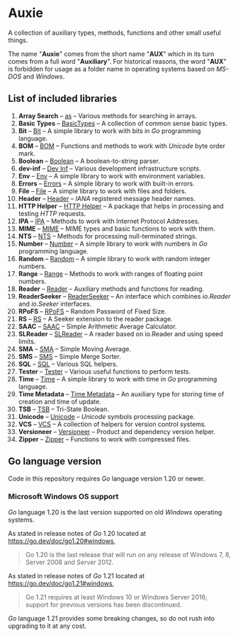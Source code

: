 # Auxie

A collection of auxiliary types, methods, functions and other small useful 
things.  

The name "**Auxie**" comes from the short name "**AUX**" which in its turn comes 
from a full word "**Auxiliary**". For historical reasons, the word "**AUX**" 
is forbidden for usage as a folder name in operating systems based on _MS-DOS_ 
and _Windows_.  

## List of included libraries

1. **Array Search** – [as](as/ReadMe.md) – Various methods for searching in arrays.
2. **Basic Types** – [BasicTypes](BasicTypes/ReadMe.md) – A collection of common sense basic types.
3. **Bit** – [Bit](bit/ReadMe.md) – A simple library to work with bits in _Go_ programming language.
4. **BOM** – [BOM](BOM/ReadMe.md) – Functions and methods to work with _Unicode_ byte order mark.
5. **Boolean** – [Boolean](boolean/ReadMe.md) – A boolean-to-string parser.
6. **dev-inf** – [Dev Inf](dev-inf/ReadMe.md) – Various development infrastructure scripts.
7. **Env** – [Env](env/ReadMe.md) – A simple library to work with environment variables.
8. **Errors** – [Errors](errors/ReadMe.md) – A simple library to work with built-in errors.
9. **File** – [File](file/ReadMe.md) – A simple library to work with files and folders.
10. **Header** – [Header](header/ReadMe.md) – _IANA_ registered message header names.
11. **HTTP Helper** – [HTTP Helper](http-helper/ReadMe.md) – A package that helps in processing and testing _HTTP_ requests.
12. **IPA** – [IPA](IPA/ReadMe.md) – Methods to work with Internet Protocol Addresses.
13. **MIME** – [MIME](MIME/ReadMe.md) – MIME types and basic functions to work with them.
14. **NTS** – [NTS](NTS/ReadMe.md) – Methods for processing null-terminated strings.
15. **Number** – [Number](number/ReadMe.md) – A simple library to work with numbers in _Go_ programming language.
16. **Random** – [Random](random/ReadMe.md) – A simple library to work with random integer numbers.
17. **Range** – [Range](range/ReadMe.md) – Methods to work with ranges of floating point numbers.
18. **Reader** – [Reader](reader/ReadMe.md) – Auxiliary methods and functions for reading.
19. **ReaderSeeker** – [ReaderSeeker](ReaderSeeker/ReadMe.md) – An interface which combines _io.Reader_ and _io.Seeker_ interfaces.
20. **RPoFS** – [RPoFS](rpofs/ReadMe.md) – Random Password of Fixed Size.
21. **RS** – [RS](rs/ReadMe.md) – A Seeker extension to the reader package.
22. **SAAC** – [SAAC](SAAC/ReadMe.md) – Simple Arithmetic Average Calculator.
23. **SLReader** – [SLReader](SLReader/ReadMe.md) – A reader based on io.Reader and using speed limits.
24. **SMA** – [SMA](SMA/ReadMe.md) – Simple Moving Average.
25. **SMS** – [SMS](SMS/ReadMe.md) – Simple Merge Sorter.
26. **SQL** – [SQL](SQL/ReadMe.md) – Various SQL helpers.
27. **Tester** – [Tester](tester/ReadMe.md) – Various useful functions to perform tests.
28. **Time** – [Time](time/ReadMe.md) – A simple library to work with time in _Go_ programming language.
29. **Time Metadata** – [Time Metadata](time-metadata/ReadMe.md) – An auxiliary type for storing time of creation and time of update.
30. **TSB** – [TSB](TSB/ReadMe.md) – Tri-State Boolean.
31. **Unicode** – [Unicode](unicode/ReadMe.md) – _Unicode_ symbols processing package.
32. **VCS** – [VCS](VCS/ReadMe.md) – A collection of helpers for version control systems.
33. **Versioneer** – [Versioneer](Versioneer/ReadMe.md) – Product and dependency version helper.
34. **Zipper** – [Zipper](zipper/ReadMe.md) – Functions to work with compressed files.

## Go language version

Code in this repository requires _Go_ language version 1.20 or newer.

### Microsoft Windows OS support

_Go_ language 1.20 is the last version supported on old _Windows_ operating 
systems.

As stated in release notes of _Go_ 1.20 located at 
https://go.dev/doc/go1.20#windows, 
> Go 1.20 is the last release that will run on any release of Windows 7, 8, 
> Server 2008 and Server 2012.

As stated in release notes of _Go_ 1.21 located at 
https://go.dev/doc/go1.21#windows,
> Go 1.21 requires at least Windows 10 or Windows Server 2016; support for 
> previous versions has been discontinued.

_Go_ language 1.21 provides some breaking changes, so do not rush into upgrading 
to it at any cost.
